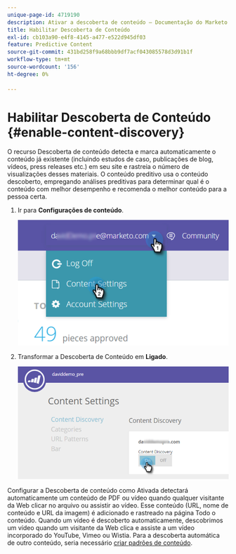 ```yaml
---
unique-page-id: 4719190
description: Ativar a descoberta de conteúdo — Documentação do Marketo — Documentação do produto
title: Habilitar Descoberta de Conteúdo
exl-id: cb103a90-e4f8-4145-a477-e522d945df03
feature: Predictive Content
source-git-commit: 431bd258f9a68bbb9df7acf043085578d3d91b1f
workflow-type: tm+mt
source-wordcount: '156'
ht-degree: 0%

---
```


# Habilitar Descoberta de Conteúdo {#enable-content-discovery}

O recurso Descoberta de conteúdo detecta e marca automaticamente o conteúdo já existente (incluindo estudos de caso, publicações de blog, vídeos, press releases etc.) em seu site e rastreia o número de visualizações desses materiais.  O conteúdo preditivo usa o conteúdo descoberto, empregando análises preditivas para determinar qual é o conteúdo com melhor desempenho e recomenda o melhor conteúdo para a pessoa certa.

1. Ir para **Configurações de conteúdo**.

   ![](assets/settings-dropdown-hand.png)

1. Transformar a Descoberta de Conteúdo em **Ligado**.

   ![](assets/content-discovery-on-hand.png)

Configurar a Descoberta de conteúdo como Ativada detectará automaticamente um conteúdo de PDF ou vídeo quando qualquer visitante da Web clicar no arquivo ou assistir ao vídeo. Esse conteúdo (URL, nome de conteúdo e URL da imagem) é adicionado e rastreado na página Todo o conteúdo. Quando um vídeo é descoberto automaticamente, descobrimos um vídeo quando um visitante da Web clica e assiste a um vídeo incorporado do YouTube, Vimeo ou Wistia. Para a descoberta automática de outro conteúdo, seria necessário [criar padrões de conteúdo](/help/marketo/product-docs/predictive-content/getting-started/create-content-patterns.md).
